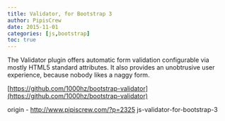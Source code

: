 ```yaml
---
title: Validator, for Bootstrap 3
author: PipisCrew
date: 2015-11-01
categories: [js,bootstrap]
toc: true
---
```


The Validator plugin offers automatic form validation configurable via mostly HTML5 standard attributes. It also provides an unobtrusive user experience, because nobody likes a naggy form.

[https://github.com/1000hz/bootstrap-validator](https://github.com/1000hz/bootstrap-validator)

origin - http://www.pipiscrew.com/?p=2325 js-validator-for-bootstrap-3